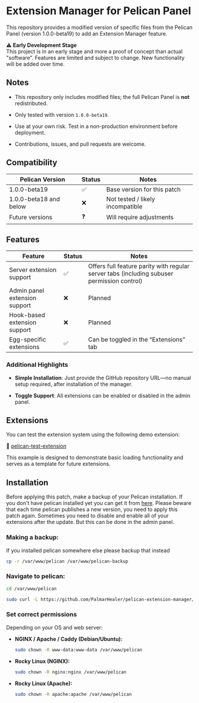 
# Extension Manager for Pelican Panel

This repository provides a modified version of specific files from the Pelican Panel (version 1.0.0-beta19) to add an Extension Manager feature.

⚠️ **Early Development Stage**  
This project is in an early stage and more a proof of concept than actual "software". Features are limited and subject to change.  New functionality will be added over time.

## Notes

-   This repository only includes modified files; the full Pelican Panel is **not** redistributed.
    
-   Only tested with version `1.0.0-beta19`.
    
-   Use at your own risk. Test in a non-production environment before deployment.
    
-   Contributions, issues, and pull requests are welcome.

## Compatibility

| Pelican Version         | Status        | Notes                         |
|-------------------------|---------------|-------------------------------|
| 1.0.0-beta19            | ✅  | Base version for this patch   |
| 1.0.0-beta18 and below  | ❌  | Not tested / likely incompatible |
| Future versions         | ❓  | Will require adjustments      |


## Features

| Feature                       | Status        | Notes                                                                                      |
|-------------------------------|---------------|--------------------------------------------------------------------------------------------|
| Server extension support      | ✅            | Offers full feature parity with regular server tabs (including subuser permission control) |
| Admin panel extension support | ❌            | Planned                                                                                    |
| Hook-based extension support  | ❌            | Planned                                                                                    |
|Egg-specific extensions        | ✅            | Can be toggled in the “Extensions” tab                                                     |

### Additional Highlights

-   **Simple Installation**: Just provide the GitHub repository URL—no manual setup required, after installation of the manager.
    
-   **Toggle Support**: All extensions can be enabled or disabled in the admin panel.
    


## Extensions

You can test the extension system using the following demo extension:

🔗 [pelican-test-extension](https://github.com/PalmarHealer/pelican-test-extension)

This example is designed to demonstrate basic loading functionality and serves as a template for future extensions.


## Installation

Before applying this patch, make a backup of your Pelican installation. If you don't have pelican installed yet you can get it from [here](https://pelican.dev/docs/panel/getting-started). Please beware that each time pelican publishes a new version, you need to apply this patch again. Sometimes you need to disable and enable all of your extensions after the update. But this can be done in the admin panel.

### Making a backup:
If you installed pelican somewhere else please backup that instead
```bash
cp -r /var/www/pelican /var/www/pelican-backup
```
### Navigate to pelican:

```bash
cd /var/www/pelican
```
```bash
sudo curl -L https://github.com/PalmarHealer/pelican-extension-manager/releases/latest/download/panel.tar.gz | sudo tar -xzv
```


### Set correct permissions

Depending on your OS and web server:

-   **NGINX / Apache / Caddy (Debian/Ubuntu):**
    
    ```bash
    sudo chown -R www-data:www-data /var/www/pelican
    
    ```
    
-   **Rocky Linux (NGINX):**
    
    ```bash
    sudo chown -R nginx:nginx /var/www/pelican
    
    ```
    
-   **Rocky Linux (Apache):**
    
    ```bash
    sudo chown -R apache:apache /var/www/pelican
    
    ```
   
